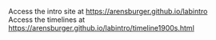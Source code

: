 Access the intro site at https://arensburger.github.io/labintro<br>
Access the timelines at https://arensburger.github.io/labintro/timeline1900s.html
